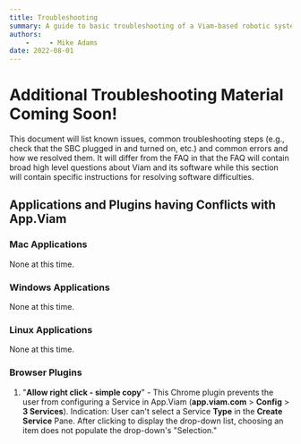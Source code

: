 ```yaml
---
title: Troubleshooting
summary: A guide to basic troubleshooting of a Viam-based robotic system and easy fixes to common problems.
authors:
    -     - Mike Adams
date: 2022-08-01
---
```

# Additional Troubleshooting Material Coming Soon!

This document will list known issues, common troubleshooting steps (e.g., check that the SBC plugged in and turned on, etc.) and common errors and how we resolved them.
It will differ from the FAQ in that the FAQ will contain broad high level questions about Viam and its software while this section will contain specific instructions for resolving software difficulties.

## Applications and Plugins having Conflicts with App.Viam

### Mac Applications
None at this time.
### Windows Applications
None at this time.
### Linux Applications 
None at this time.
### Browser Plugins
1. "**Allow right click - simple copy**" - This Chrome plugin prevents the user from configuring a Service in App.Viam (**app.viam.com** > **Config** > **3 Services**).
Indication: User can't select a Service **Type** in the **Create Service** Pane. After clicking to display the drop-down list, choosing an item does not populate the drop-down's "Selection."
